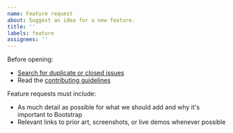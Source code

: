 ```yaml
---
name: Feature request
about: Suggest an idea for a new feature.
title: ''
labels: feature
assignees: ''
---
```


Before opening:

- [Search for duplicate or closed issues](https://github.com/jpwhite3/countdown-timer-app/issues?utf8=%E2%9C%93&q=is%3Aissue)
- Read the [contributing guidelines](https://github.com/jpwhite3/countdown-timer-app/blob/main/.github/CONTRIBUTING.md)

Feature requests must include:

- As much detail as possible for what we should add and why it's important to Bootstrap
- Relevant links to prior art, screenshots, or live demos whenever possible
